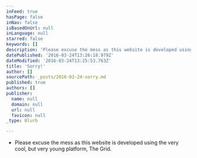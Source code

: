 ```yaml
---
inFeed: true
hasPage: false
inNav: false
isBasedOnUrl: null
inLanguage: null
starred: false
keywords: []
description: 'Please excuse the mess as this website is developed using the very cool, but very young platform, The Grid.'
datePublished: '2016-03-24T13:26:18.979Z'
dateModified: '2016-03-24T13:25:53.763Z'
title: 'Sorry!'
author: []
sourcePath: _posts/2016-03-24-sorry.md
published: true
authors: []
publisher:
  name: null
  domain: null
  url: null
  favicon: null
_type: Blurb

---
```

* Please excuse the mess as this website is developed using the very cool, but very young platform, The Grid.